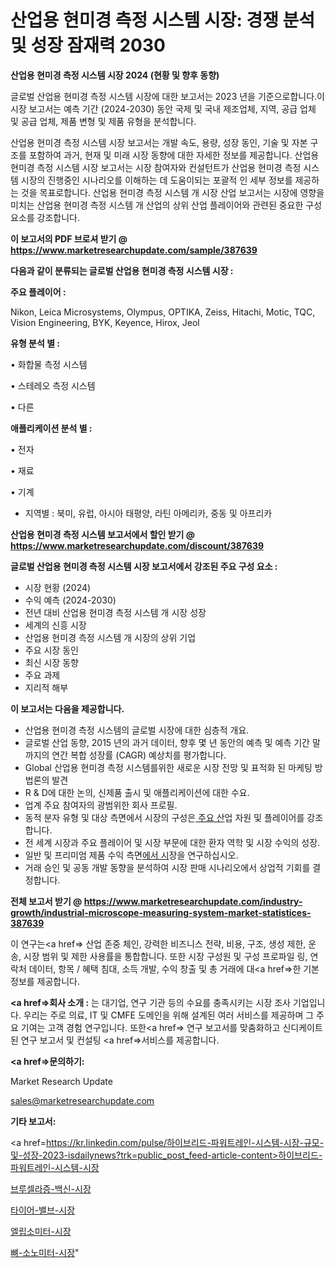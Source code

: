 # 산업용 현미경 측정 시스템 시장: 경쟁 분석 및 성장 잠재력 2030

<strong>산업용 현미경 측정 시스템 시장 2024 (현황 및 향후 동향)</strong>

글로벌 산업용 현미경 측정 시스템 시장에 대한 보고서는 2023 년을 기준으로합니다.이 시장 보고서는 예측 기간 (2024-2030) 동안 국제 및 국내 제조업체, 지역, 공급 업체 및 공급 업체, 제품 변형 및 제품 유형을 분석합니다.

산업용 현미경 측정 시스템 시장 보고서는 개발 속도, 용량, 성장 동인, 기술 및 자본 구조를 포함하여 과거, 현재 및 미래 시장 동향에 대한 자세한 정보를 제공합니다. 산업용 현미경 측정 시스템 시장 보고서는 시장 참여자와 컨설턴트가 산업용 현미경 측정 시스템 시장의 진행중인 시나리오를 이해하는 데 도움이되는 포괄적 인 세부 정보를 제공하는 것을 목표로합니다. 산업용 현미경 측정 시스템 개 시장 산업 보고서는 시장에 영향을 미치는 산업용 현미경 측정 시스템 개 산업의 상위 산업 플레이어와 관련된 중요한 구성 요소를 강조합니다.



<strong>이 보고서의 PDF 브로셔 받기 @ <a href=https://www.marketresearchupdate.com/sample/387639>https://www.marketresearchupdate.com/sample/387639</a></strong>



<strong>다음과 같이 분류되는 글로벌 산업용 현미경 측정 시스템 시장 :</strong>



<strong>주요 플레이어 :</strong>

Nikon, Leica Microsystems, Olympus, OPTIKA, Zeiss, Hitachi, Motic, TQC, Vision Engineering, BYK, Keyence, Hirox, Jeol



<strong>유형 분석 별 :</strong>

• 화합물 측정 시스템

• 스테레오 측정 시스템

• 다른



<strong>애플리케이션 분석 별 :</strong>

• 전자

• 재료

• 기계

<ul>
  <li>지역별 : 북미, 유럽, 아시아 태평양, 라틴 아메리카, 중동 및 아프리카</li>
</ul>


<strong>산업용 현미경 측정 시스템 보고서에서 할인 받기 @ <a href=https://www.marketresearchupdate.com/discount/387639>https://www.marketresearchupdate.com/discount/387639</a></strong>



<strong>글로벌 산업용 현미경 측정 시스템 시장 보고서에서 강조된 주요 구성 요소 :</strong>
<ul>
  <li>시장 현황 (2024)</li>
  <li>수익 예측 (2024-2030)</li>
  <li>전년 대비 산업용 현미경 측정 시스템 개 시장 성장</li>
  <li>세계의 신흥 시장</li>
  <li>산업용 현미경 측정 시스템 개 시장의 상위 기업</li>
  <li>주요 시장 동인</li>
  <li>최신 시장 동향</li>
  <li>주요 과제</li>
  <li>지리적 해부</li>
</ul>


<strong>이 보고서는 다음을 제공합니다.</strong>
<ul>
  <li>산업용 현미경 측정 시스템의 글로벌 시장에 대한 심층적 개요.</li>
  <li>글로벌 산업 동향, 2015 년의 과거 데이터, 향후 몇 년 동안의 예측 및 예측 기간 말까지의 연간 복합 성장률 (CAGR) 예상치를 평가합니다.</li>
  <li>Global 산업용 현미경 측정 시스템를위한 새로운 시장 전망 및 표적화 된 마케팅 방법론의 발견</li>
  <li>R &amp; D에 대한 논의, 신제품 출시 및 애플리케이션에 대한 수요.</li>
  <li>업계 주요 참여자의 광범위한 회사 프로필.</li>
  <li>동적 분자 유형 및 대상 측면에서 시장의 구성은<a href=> 주요 산</a>업 자원 및 플레이어를 강조합니다.</li>
  <li>전 세계 시장과 주요 플레이어 및 시장 부문에 대한 환자 역학 및 시장 수익의 성장.</li>
  <li>일반 및 프리미엄 제품 수익 측면<a href=>에서 시</a>장을 연구하십시오.</li>
  <li>거래 승인 및 공동 개발 동향을 분석하여 시장 판매 시나리오에서 상업적 기회를 결정합니다.</li>
</ul>



<strong>전체 보고서 받기 @ <a href=https://www.marketresearchupdate.com/industry-growth/industrial-microscope-measuring-system-market-statistices-387639>https://www.marketresearchupdate.com/industry-growth/industrial-microscope-measuring-system-market-statistices-387639</a></strong>

이 연구는<a href=> 산업 존중</a> 체인, 강력한 비즈니스 전략, 비용, 구조, 생성 제한, 운송, 시장 범위 및 제한 사용률을 통합합니다. 또한 시장 구성원 및 구성 프로파일 링, 연락처 데이터, 항목 / 혜택 침대, 소득 개발, 수익 창출 및 총 거래에 대<a href=>한 기본 </a>정보를 제공합니다.



<strong><a href=>회사 소</a>개 :</strong>
는 대기업, 연구 기관 등의 수요를 충족시키는 시장 조사 기업입니다. 우리는 주로 의료, IT 및 CMFE 도메인을 위해 설계된 여러 서비스를 제공하며 그 주요 기여는 고객 경험 연구입니다. 또한<a href=> 연구 보</a>고서를 맞춤화하고 신디케이트 된 연구 보고서 및 컨설팅 <a href=>서비스</a>를 제공합니다.



<strong><a href=>문의하기:</a></strong>

Market Research Update

sales@marketresearchupdate.com



<strong>기타 보고서:</strong>

<a href=https://kr.linkedin.com/pulse/하이브리드-파워트레인-시스템-시장-규모-및-성장-2023-isdailynews?trk=public_post_feed-article-content>하이브리드-파워트레인-시스템-시장</a>

<a href=https://www.linkedin.com/pulse/브루셀라증-백신-시장-현재-및-미래-성장-2029-analytics-avenue-adventures-24-ana/>브루셀라증-백신-시장</a>

<a href=https://www.linkedin.com/pulse/타이어-밸브-시장-세분화-연구-및-목표-고객2029년-analytics-avenue-adventures-24-ana-2k8kf/>타이어-밸브-시장</a>

<a href=https://www.linkedin.com/pulse/엘립소미터-시장-경쟁-분석-및-성장-잠재력-2029-market-matrix-musings-analysis-s8ukf/>엘립소미터-시장</a>

<a href=https://www.linkedin.com/pulse/뼈-소노미터-시장-규모-및-성장-2023-survey-spotlight-pro-24-analysis-vboac/>뼈-소노미터-시장</a>"

